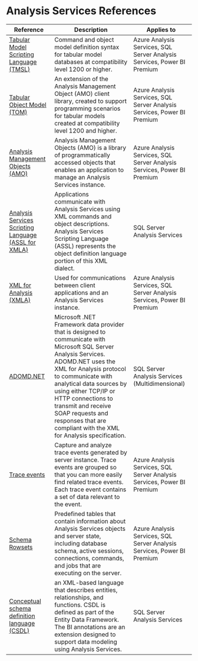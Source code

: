 # Analysis Services References




|Reference  |Description  |Applies to  |
|---------|---------|---------|
|[Tabular Model Scripting Language (TMSL)](tmsl/tabular-model-scripting-language-tmsl-reference.md)    |   Command and object model definition syntax for tabular model databases at compatibility level 1200 or higher.      |   Azure Analysis Services, SQL Server Analysis Services, Power BI Premium       |
|  [Tabular Object Model (TOM)](tom/introduction-to-the-tabular-object-model-tom-in-analysis-services-amo.md)  |     An extension of the Analysis Management Object (AMO) client library, created to support programming scenarios for tabular models created at compatibility level 1200 and higher.   |   Azure Analysis Services, SQL Server Analysis Services, Power BI Premium       |
|  [Analysis Management Objects (AMO)](amo/developing-with-analysis-management-objects-amo.md)  |    Analysis Management Objects (AMO) is a library of programmatically accessed objects that enables an application to manage an Analysis Services instance.      |     Azure Analysis Services, SQL Server Analysis Services, Power BI Premium     |
|[Analysis Services Scripting Language (ASSL for XMLA)](assl/analysis-services-scripting-language-assl-for-xmla.md)    |    Applications communicate with Analysis Services using XML commands and object descriptions. Analysis Services Scripting Language (ASSL) represents the object definition language portion of this XML dialect.     |     SQL Server Analysis Services    |
|  [XML for Analysis (XMLA)](xmla/xml-for-analysis-xmla-reference.md)  |     Used for communications between client applications and an Analysis Services instance.   |   Azure Analysis Services, SQL Server Analysis Services, Power BI Premium       |
|    [ADOMD.NET](adomd/developing-with-adomd-net.md)    |    Microsoft .NET Framework data provider that is designed to communicate with Microsoft SQL Server Analysis Services. ADOMD.NET uses the XML for Analysis protocol to communicate with analytical data sources by using either TCP/IP or HTTP connections to transmit and receive SOAP requests and responses that are compliant with the XML for Analysis specification.    |    SQL Server Analysis Services (Multidimensional)    |
|[Trace events](trace-events/analysis-services-trace-events.md)|Capture and analyze trace events generated by server instance. Trace events are grouped so that you can more easily find related trace events. Each trace event contains a set of data relevant to the event. |  Azure Analysis Services, SQL Server Analysis Services, Power BI Premium |
|  [Schema Rowsets](schema-rowsets/analysis-services-schema-rowsets.md)  |     Predefined tables that contain information about Analysis Services objects and server state, including database schema, active sessions, connections, commands, and jobs that are executing on the server.   |   Azure Analysis Services, SQL Server Analysis Services, Power BI Premium       |
|   [Conceptual schema definition language (CSDL)](csdl/csdl-annotations-for-business-intelligence-csdlbi.md)   |   an XML-based language that describes entities, relationships, and functions. CSDL is defined as part of the Entity Data Framework. The BI annotations are an extension designed to support data modeling using Analysis Services.    |   SQL Server Analysis Services  |


